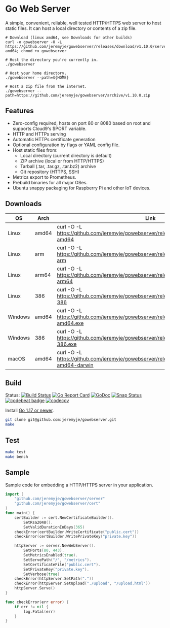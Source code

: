 # Go Web Server

A simple, convenient, reliable, well tested HTTP/HTTPS web server to host static files.
It can host a local directory or contents of a zip file.

```
# Download (linux amd64, see Downloads for other builds)
curl -o gowebserver -O -L https://github.com/jeremyje/gowebserver/releases/download/v1.10.0/server-amd64; chmod +x gowebserver

# Host the directory you're currently in.
./gowebserver

# Host your home directory.
./gowebserver --path=${HOME}

# Host a zip file from the internet.
./gowebserver --path=https://github.com/jeremyje/gowebserver/archive/v1.10.0.zip
```

## Features
 * Zero-config required, hosts on port 80 or 8080 based on root and supports Cloud9's $PORT variable.
 * HTTP and HTTPs serving
 * Automatic HTTPs certificate generation
 * Optional configuration by flags or YAML config file.
 * Host static files from:
   * Local directory (current directory is default)
   * ZIP archive (local or from HTTP/HTTPS)
   * Tarball (.tar, .tar.gz, .tar.bz2) archive
   * Git repository (HTTPS, SSH)
 * Metrics export to Prometheus.
 * Prebuild binaries for all major OSes.
 * Ubuntu snappy packaging for Raspberry Pi and other IoT devices.


## Downloads

|    OS    | Arch  | Link
|----------|-------|-------------------------------------------------------------------------------------------
|Linux     | amd64 | curl -O -L https://github.com/jeremyje/gowebserver/releases/download/v1.10.0/server-amd64
|Linux     | arm   | curl -O -L https://github.com/jeremyje/gowebserver/releases/download/v1.10.0/server-arm
|Linux     | arm64 | curl -O -L https://github.com/jeremyje/gowebserver/releases/download/v1.10.0/server-arm64
|Linux     | 386   | curl -O -L https://github.com/jeremyje/gowebserver/releases/download/v1.10.0/server-386
|Windows   | amd64 | curl -O -L https://github.com/jeremyje/gowebserver/releases/download/v1.10.0/server-amd64.exe
|Windows   | 386   | curl -O -L https://github.com/jeremyje/gowebserver/releases/download/v1.10.0/server-386.exe
|macOS     | amd64 | curl -O -L https://github.com/jeremyje/gowebserver/releases/download/v1.10.0/server-amd64-darwin


## Build

Status: [![Build Status](https://secure.travis-ci.org/jeremyje/gowebserver.png)](http://travis-ci.org/jeremyje/gowebserver) [![Go Report Card](https://goreportcard.com/badge/github.com/jeremyje/gowebserver)](https://goreportcard.com/report/github.com/jeremyje/gowebserver) [![GoDoc](https://godoc.org/github.com/jeremyje/gowebserver?status.svg)](https://godoc.org/github.com/jeremyje/gowebserver) [![Snap Status](https://build.snapcraft.io/badge/jeremyje/gowebserver.svg)](https://build.snapcraft.io/user/jeremyje/gowebserver) [![codebeat badge](https://codebeat.co/badges/de86a882-9038-4994-afe2-fea7d93f63cb)](https://codebeat.co/projects/github-com-jeremyje-gowebserver-master) [![codecov](https://codecov.io/gh/jeremyje/gowebserver/branch/master/graph/badge.svg)](https://codecov.io/gh/jeremyje/gowebserver)

Install [Go 1.17 or newer](https://golang.org/dl/).

```bash
git clone git@github.com:jeremyje/gowebserver.git
make
```

## Test

```bash
make test
make bench
```

## Sample

Sample code for embedding a HTTP/HTTPS server in your application.

```go
import (
	"github.com/jeremyje/gowebserver/server"
	"github.com/jeremyje/gowebserver/cert"
)
func main() {
	certBuilder := cert.NewCertificateBuilder().
		SetRsa2048().
		SetValidDurationInDays(365)
	checkError(certBuilder.WriteCertificate("public.cert"))
	checkError(certBuilder.WritePrivateKey("private.key"))

	httpServer := server.NewWebServer().
		SetPorts(80, 443).
		SetMetricsEnabled(true).
		SetServePath("/", "/metrics").
		SetCertificateFile("public.cert").
		SetPrivateKey("private.key").
		SetVerbose(true)
	checkError(httpServer.SetPath("."))
	checkError(httpServer.SetUpload("./upload", "/upload.html"))
	httpServer.Serve()
}

func checkError(err error) {
	if err != nil {
		log.Fatal(err)
	}
}
```
